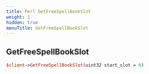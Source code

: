 ```yaml
---
title: Perl GetFreeSpellBookSlot
weight: 1
hidden: true
menuTitle: GetFreeSpellBookSlot
---
```

## GetFreeSpellBookSlot
```perl
$client->GetFreeSpellBookSlot(uint32 start_slot = 0)
```